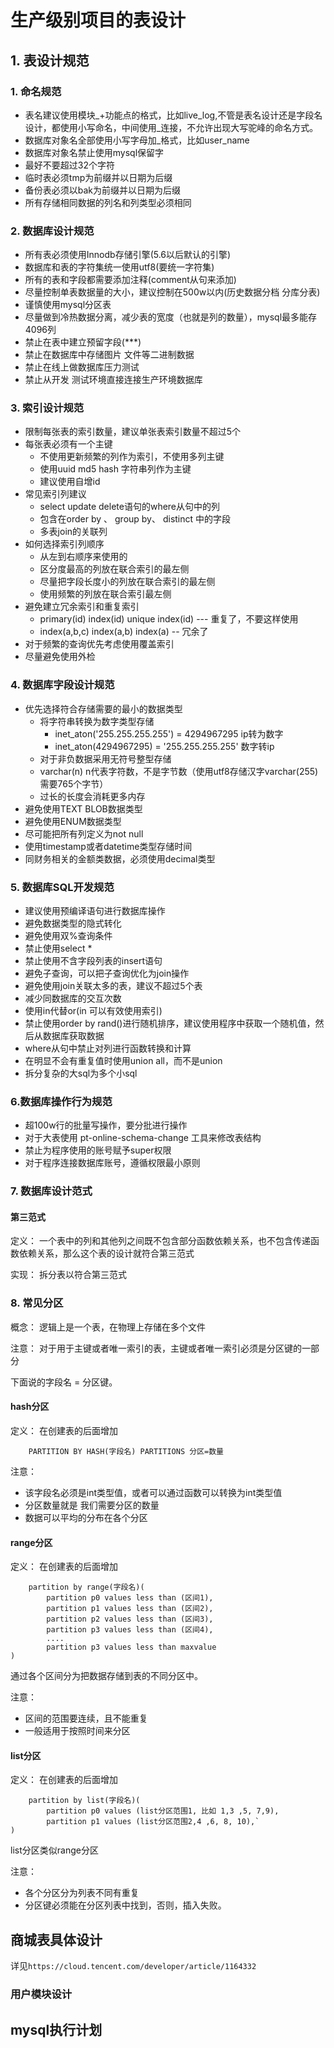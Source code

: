 # 生产级别项目的表设计

## 1. 表设计规范

### 1. 命名规范
- 表名建议使用模块_+功能点的格式，比如live_log,不管是表名设计还是字段名设计，都使用小写命名，中间使用_连接，不允许出现大写驼峰的命名方式。
- 数据库对象名全部使用小写字母加_格式，比如user_name
- 数据库对象名禁止使用mysql保留字
- 最好不要超过32个字符
- 临时表必须tmp为前缀并以日期为后缀
- 备份表必须以bak为前缀并以日期为后缀
- 所有存储相同数据的列名和列类型必须相同

### 2. 数据库设计规范

- 所有表必须使用Innodb存储引擎(5.6以后默认的引擎)
- 数据库和表的字符集统一使用utf8(要统一字符集)
- 所有的表和字段都需要添加注释(comment从句来添加)
- 尽量控制单表数据量的大小，建议控制在500w以内(历史数据分档 分库分表)
- 谨慎使用mysql分区表
- 尽量做到冷热数据分离，减少表的宽度（也就是列的数量），mysql最多能存4096列
- 禁止在表中建立预留字段(***)
- 禁止在数据库中存储图片 文件等二进制数据
- 禁止在线上做数据库压力测试
- 禁止从开发 测试环境直接连接生产环境数据库

### 3. 索引设计规范

- 限制每张表的索引数量，建议单张表索引数量不超过5个
- 每张表必须有一个主键
    - 不使用更新频繁的列作为索引，不使用多列主键
    - 使用uuid md5 hash 字符串列作为主键
    - 建议使用自增id 
- 常见索引列建议
    - select update delete语句的where从句中的列
    - 包含在order by 、 group by、 distinct 中的字段
    - 多表join的关联列
- 如何选择索引列顺序
    - 从左到右顺序来使用的
    - 区分度最高的列放在联合索引的最左侧
    - 尽量把字段长度小的列放在联合索引的最左侧
    - 使用频繁的列放在联合索引最左侧
- 避免建立冗余索引和重复索引
    - primary(id) index(id) unique index(id) --- 重复了，不要这样使用
    - index(a,b,c) index(a,b) index(a) -- 冗余了
- 对于频繁的查询优先考虑使用覆盖索引
- 尽量避免使用外检

### 4. 数据库字段设计规范

- 优先选择符合存储需要的最小的数据类型
    - 将字符串转换为数字类型存储
        - inet_aton('255.255.255.255') = 4294967295 ip转为数字
        - inet_aton(4294967295) = '255.255.255.255' 数字转ip
    - 对于非负数据采用无符号整型存储
    - varchar(n) n代表字符数，不是字节数（使用utf8存储汉字varchar(255)需要765个字节）
    - 过长的长度会消耗更多内存
- 避免使用TEXT BLOB数据类型
- 避免使用ENUM数据类型
- 尽可能把所有列定义为not null
- 使用timestamp或者datetime类型存储时间
- 同财务相关的金额类数据，必须使用decimal类型

### 5. 数据库SQL开发规范

- 建议使用预编译语句进行数据库操作
- 避免数据类型的隐式转化
- 避免使用双%查询条件
- 禁止使用select *
- 禁止使用不含字段列表的insert语句
- 避免子查询，可以把子查询优化为join操作
- 避免使用join关联太多的表，建议不超过5个表
- 减少同数据库的交互次数
- 使用in代替or(in 可以有效使用索引)
- 禁止使用order by rand()进行随机排序，建议使用程序中获取一个随机值，然后从数据库获取数据
- where从句中禁止对列进行函数转换和计算
- 在明显不会有重复值时使用union all，而不是union
- 拆分复杂的大sql为多个小sql

### 6.数据库操作行为规范

- 超100w行的批量写操作，要分批进行操作
- 对于大表使用 pt-online-schema-change 工具来修改表结构
- 禁止为程序使用的账号赋予super权限
- 对于程序连接数据库账号，遵循权限最小原则

### 7. 数据库设计范式

#### 第三范式

定义： 一个表中的列和其他列之间既不包含部分函数依赖关系，也不包含传递函数依赖关系，那么这个表的设计就符合第三范式

实现： 拆分表以符合第三范式
    
### 8. 常见分区

概念： 逻辑上是一个表，在物理上存储在多个文件

注意： 对于用于主键或者唯一索引的表，主键或者唯一索引必须是分区键的一部分

下面说的字段名 = 分区键。 
#### hash分区

定义： 在创建表的后面增加 
```
    PARTITION BY HASH(字段名) PARTITIONS 分区=数量
``` 

注意： 
- 该字段名必须是int类型值，或者可以通过函数可以转换为int类型值
- 分区数量就是 我们需要分区的数量
- 数据可以平均的分布在各个分区

#### range分区

定义： 在创建表的后面增加
```
    partition by range(字段名)(
        partition p0 values less than (区间1),
        partition p1 values less than (区间2), 
        partition p2 values less than (区间3), 
        partition p3 values less than (区间4),  
        ....
        partition p3 values less than maxvalue
)
```

通过各个区间分为把数据存储到表的不同分区中。

注意：

 - 区间的范围要连续，且不能重复
 - 一般适用于按照时间来分区


#### list分区
    
定义： 在创建表的后面增加
```
    partition by list(字段名)(
        partition p0 values (list分区范围1, 比如 1,3 ,5, 7,9),
        partition p1 values (list分区范围2,4 ,6, 8, 10),`
)
```
list分区类似range分区

注意： 

- 各个分区分为列表不同有重复
- 分区键必须能在分区列表中找到，否则，插入失败。

## 商城表具体设计

详见`https://cloud.tencent.com/developer/article/1164332`
### 用户模块设计 


## mysql执行计划












 



